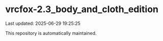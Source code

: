 # vrcfox-2.3_body_and_cloth_edition

Last updated: 2025-06-29 19:25:25

This repository is automatically maintained.
